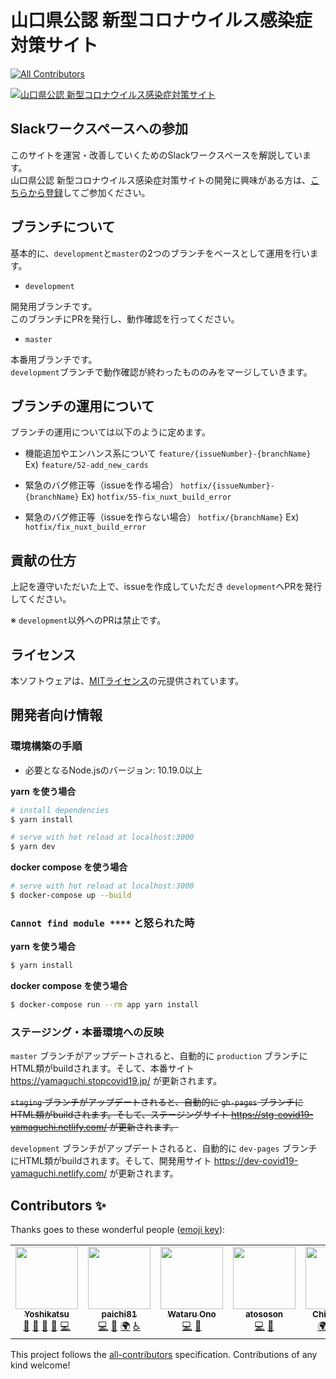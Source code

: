 # 山口県公認 新型コロナウイルス感染症対策サイト
<!-- ALL-CONTRIBUTORS-BADGE:START - Do not remove or modify this section -->
[![All Contributors](https://img.shields.io/badge/all_contributors-7-orange.svg?style=flat-square)](#contributors-)
<!-- ALL-CONTRIBUTORS-BADGE:END -->

[](
![](https://github.com/tokyo-metropolitan-gov/covid19/workflows/production%20deploy/badge.svg)
)

[![山口県公認 新型コロナウイルス感染症対策サイト](https://user-images.githubusercontent.com/42875682/80171665-ea3d0180-8625-11ea-8727-c47dbcb0ea73.png)](https://yamaguchi.stopcovid19.jp/)

## Slackワークスペースへの参加

このサイトを運営・改善していくためのSlackワークスペースを解説しています。  
山口県公認 新型コロナウイルス感染症対策サイトの開発に興味がある方は、[こちらから登録](https://join.slack.com/t/covid19-yamaguchi/shared_invite/zt-dpiqhr12-LgiU8gAKZ_02Alkc5BoV8w)してご参加ください。

## ブランチについて

基本的に、`development`と`master`の2つのブランチをベースとして運用を行います。

- `development`

開発用ブランチです。  
このブランチにPRを発行し、動作確認を行ってください。

- `master`

本番用ブランチです。  
`development`ブランチで動作確認が終わったもののみをマージしていきます。

## ブランチの運用について

ブランチの運用については以下のように定めます。

- 機能追加やエンハンス系について
`feature/{issueNumber}-{branchName}` Ex) `feature/52-add_new_cards`

- 緊急のバグ修正等（issueを作る場合）
`hotfix/{issueNumber}-{branchName}` Ex) `hotfix/55-fix_nuxt_build_error`

- 緊急のバグ修正等（issueを作らない場合）
`hotfix/{branchName}` Ex) `hotfix/fix_nuxt_build_error`

## 貢献の仕方

上記を遵守いただいた上で、issueを作成していただき `development`へPRを発行してください。

※ `development`以外へのPRは禁止です。



## ライセンス
本ソフトウェアは、[MITライセンス](./LICENSE.txt)の元提供されています。

## 開発者向け情報

### 環境構築の手順

- 必要となるNode.jsのバージョン: 10.19.0以上

**yarn を使う場合**
```bash
# install dependencies
$ yarn install

# serve with hot reload at localhost:3000
$ yarn dev
```

**docker compose を使う場合**
```bash
# serve with hot reload at localhost:3000
$ docker-compose up --build
```

### `Cannot find module ****` と怒られた時

**yarn を使う場合**
```bash
$ yarn install
```

**docker compose を使う場合**
```bash
$ docker-compose run --rm app yarn install
```

### ステージング・本番環境への反映

`master` ブランチがアップデートされると、自動的に `production` ブランチにHTML類がbuildされます。そして、本番サイト https://yamaguchi.stopcovid19.jp/ が更新されます。

~~`staging` ブランチがアップデートされると、自動的に `gh-pages` ブランチにHTML類がbuildされます。そして、ステージングサイト https://stg-covid19-yamaguchi.netlify.com/ が更新されます。~~

`development` ブランチがアップデートされると、自動的に `dev-pages` ブランチにHTML類がbuildされます。そして、開発用サイト https://dev-covid19-yamaguchi.netlify.com/ が更新されます。

## Contributors ✨

Thanks goes to these wonderful people ([emoji key](https://allcontributors.org/docs/en/emoji-key)):

<!-- ALL-CONTRIBUTORS-LIST:START - Do not remove or modify this section -->
<!-- prettier-ignore-start -->
<!-- markdownlint-disable -->
<table>
  <tr>
    <td align="center"><a href="http://nsd24technology@gmail.com"><img src="https://avatars.githubusercontent.com/u/42875682?v=4?s=100" width="100px;" alt=""/><br /><sub><b>Yoshikatsu</b></sub></a><br /><a href="#projectManagement-nishidayoshikatsu" title="Project Management">📆</a> <a href="https://github.com/nishidayoshikatsu/covid19-yamaguchi/pulls?q=is%3Apr+reviewed-by%3Anishidayoshikatsu" title="Reviewed Pull Requests">👀</a> <a href="#question-nishidayoshikatsu" title="Answering Questions">💬</a> <a href="#maintenance-nishidayoshikatsu" title="Maintenance">🚧</a> <a href="https://github.com/nishidayoshikatsu/covid19-yamaguchi/commits?author=nishidayoshikatsu" title="Code">💻</a></td>
    <td align="center"><a href="https://github.com/paichi81"><img src="https://avatars.githubusercontent.com/u/4400857?v=4?s=100" width="100px;" alt=""/><br /><sub><b>paichi81</b></sub></a><br /><a href="https://github.com/nishidayoshikatsu/covid19-yamaguchi/commits?author=paichi81" title="Code">💻</a> <a href="https://github.com/nishidayoshikatsu/covid19-yamaguchi/issues?q=author%3Apaichi81" title="Bug reports">🐛</a> <a href="#translation-paichi81" title="Translation">🌍</a> <a href="#a11y-paichi81" title="Accessibility">️️️️♿️</a></td>
    <td align="center"><a href="http://onwtr.work"><img src="https://avatars.githubusercontent.com/u/44804976?v=4?s=100" width="100px;" alt=""/><br /><sub><b>Wataru Ono</b></sub></a><br /><a href="https://github.com/nishidayoshikatsu/covid19-yamaguchi/commits?author=watagit" title="Code">💻</a> <a href="https://github.com/nishidayoshikatsu/covid19-yamaguchi/issues?q=author%3Awatagit" title="Bug reports">🐛</a></td>
    <td align="center"><a href="https://github.com/atososon"><img src="https://avatars.githubusercontent.com/u/54769649?v=4?s=100" width="100px;" alt=""/><br /><sub><b>atososon</b></sub></a><br /><a href="https://github.com/nishidayoshikatsu/covid19-yamaguchi/commits?author=atososon" title="Code">💻</a> <a href="https://github.com/nishidayoshikatsu/covid19-yamaguchi/issues?q=author%3Aatososon" title="Bug reports">🐛</a></td>
    <td align="center"><a href="https://github.com/crispytaffy"><img src="https://avatars.githubusercontent.com/u/2215551?v=4?s=100" width="100px;" alt=""/><br /><sub><b>Chie Mizuta</b></sub></a><br /><a href="#translation-crispytaffy" title="Translation">🌍</a> <a href="#a11y-crispytaffy" title="Accessibility">️️️️♿️</a> <a href="#design-crispytaffy" title="Design">🎨</a> <a href="#data-crispytaffy" title="Data">🔣</a></td>
    <td align="center"><a href="https://github.com/gunsow911"><img src="https://avatars.githubusercontent.com/u/20750714?v=4?s=100" width="100px;" alt=""/><br /><sub><b>gunsow911</b></sub></a><br /><a href="https://github.com/nishidayoshikatsu/covid19-yamaguchi/commits?author=gunsow911" title="Code">💻</a> <a href="https://github.com/nishidayoshikatsu/covid19-yamaguchi/issues?q=author%3Agunsow911" title="Bug reports">🐛</a></td>
    <td align="center"><a href="https://github.com/freshcl"><img src="https://avatars.githubusercontent.com/u/13272328?v=4?s=100" width="100px;" alt=""/><br /><sub><b>freshcl</b></sub></a><br /><a href="https://github.com/nishidayoshikatsu/covid19-yamaguchi/commits?author=freshcl" title="Code">💻</a></td>
  </tr>
</table>

<!-- markdownlint-restore -->
<!-- prettier-ignore-end -->

<!-- ALL-CONTRIBUTORS-LIST:END -->

This project follows the [all-contributors](https://github.com/all-contributors/all-contributors) specification. Contributions of any kind welcome!